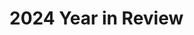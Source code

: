 # 2024 Year in Review

<!--
Switched teams
Work highlights- significantly reduced time, n+1
CockroachDB
Grew in capability- things once more difficult for me became day-to-day tasks
Challenges of scale and security were good for me
Task orchestration and distributed systems engineering

PS Connect continues
Sick 3 times
March 8
Even as it improved, it continued... 
Feel lucky to be well
Gave me an appreciation

January
https://katherinemichel.github.io/portfolio/los-angeles-2023.html
Top videos

DjangoCon US 2023 Recap 
https://katherinemichel.github.io/portfolio/2023-recap.html
https://django-news.com/issues/203#start
Featured in Django News Newsletter- was their top link for months. 
Get stats- how long at the top and how many views

March 3
https://katherinemichel.github.io/portfolio/djangocon-us-2024-topics-inspiration-list.html
Featured in Django News Newsletter along with Drew's
https://django-news.com/issues/222#start
Stats?
Along with lists by Drew and Jeff?
Talk submission stats
2024: 194
2023: 189
2022: 152

March- provided pics that helped inspire DjangoCon US website design theme
https://www.linkedin.com/posts/jonitrythall_ive-teamed-up-with-the-great-folks-at-defna-activity-7203812944940294144-6gtJ/?utm_source=share&utm_medium=member_desktop
https://fosstodon.org/@kati/112492859988088102

March- created the conference snapshot pages I'd always wanted. 
https://katherinemichel.github.io/portfolio/speaker-board-and-organizer-photos.html
https://katherinemichel.github.io/portfolio/favorite-conference-snapshots.html

March
Uncle Edward died
Smile on his face
https://www.livingstonfh.com/obituary/edward-a-markel

Tanganyka
https://twpark.com/
Visit to Lemurs- pics

April
PyTexas 2024 in Austin
Moshe

May
Featured on DjangoCon US account
https://x.com/djangocon/status/1792933457183527350

Databases connections

PyCon US 2024
https://katherinemichel.github.io/portfolio/pycon-us-2024-recap.html
Reached #2 on Hacker News
https://news.ycombinator.com/item?id=40552621
https://fosstodon.org/@HackerNewsBot@m.einverne.info/112547856756286972
https://fosstodon.org/@hn50@social.lansky.name/112547268058241519
https://fosstodon.org/@kati/112547155288841309
https://fosstodon.org/@kati/112542746775054876
https://fosstodon.org/@kati/112542145378019538
https://fosstodon.org/@kati/112509391686025715
https://fosstodon.org/@kati/112498755031272596
Kudos from Kenneth, Trey, Seth, Hugo, Lacey, etc. 
https://fosstodon.org/@lacey@hachyderm.io/112553623603409800
Many DMs
Screenshot
Cited by new Python Release Manager Hugo as must-read conference recap
https://dev.to/hugovk/pycon-us-2024-a-roundup-of-writeups-26hj
https://fosstodon.org/@kati/112612110567916246
Featured in Django News Newsletter
https://django-news.com/issues/236#start
Get stats

Felt I was able to further grow my network and have a deeper understanding of subjects

Followed up on PyCon US connections
Facilitated communication from Jay at PyCon US to DEFNA
PyTexas sponsorship

June
Attended DFW Pythoneers
https://www.meetup.com/dfwpython/

June
Created PyCon US 2024 Recap presentation based on my blog post

September
DjangoCon US 2024

Self care
New keyboard
Gym, lifting weights
Inspired by DeAnna Troutman Anaya- grandmother (she doesn't look like any grandmother I've ever seen) who is "Liftin4Life"
Tell her story of illness to health
I'd never been in a gym before and was afraid to go

Update on how I did
Not as much as expected due to issues in first half of year
Picked up in second half of year
https://katherinemichel.github.io/portfolio/what-i-am-paying-attention-to-in-2024.html
-->
